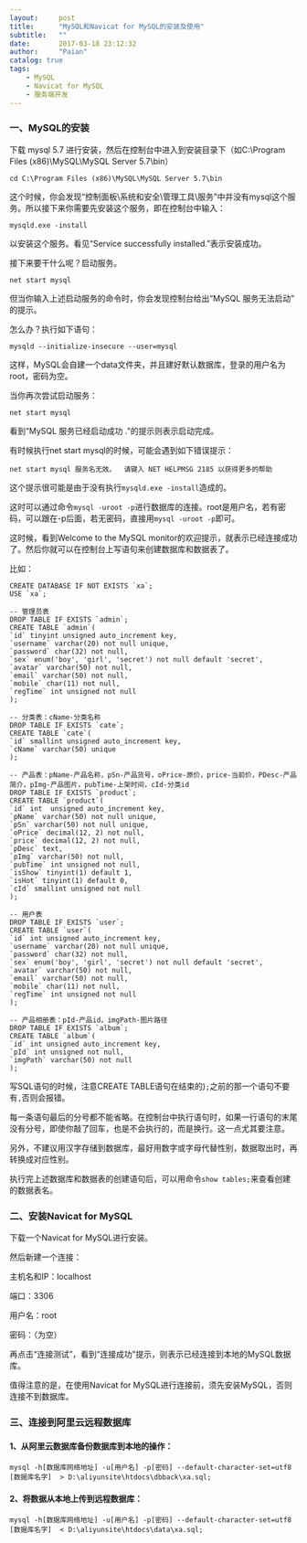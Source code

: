 ```yaml
---
layout:     post
title:      "MySQL和Navicat for MySQL的安装及使用"
subtitle:   ""
date:       2017-03-18 23:12:32
author:     "Paian"
catalog: true
tags:
    - MySQL
    - Navicat for MySQL
    - 服务端开发
---
```


### 一、MySQL的安装

下载 mysql 5.7 进行安装，然后在控制台中进入到安装目录下（如C:\Program Files (x86)\MySQL\MySQL Server 5.7\bin）

```
cd C:\Program Files (x86)\MySQL\MySQL Server 5.7\bin
```

这个时候，你会发现“控制面板\系统和安全\管理工具\服务”中并没有mysql这个服务。所以接下来你需要先安装这个服务，即在控制台中输入：

```
mysqld.exe -install
```

以安装这个服务。看见“Service successfully installed.”表示安装成功。

接下来要干什么呢？启动服务。

```
net start mysql
```

但当你输入上述启动服务的命令时，你会发现控制台给出“MySQL 服务无法启动” 的提示。

怎么办？执行如下语句：

```
mysqld --initialize-insecure --user=mysql
```

这样，MySQL会自建一个data文件夹，并且建好默认数据库，登录的用户名为root，密码为空。

当你再次尝试启动服务：

```
net start mysql
```

看到“MySQL 服务已经启动成功 .”的提示则表示启动完成。

有时候执行net start mysql的时候，可能会遇到如下错误提示：

    net start mysql 服务名无效。  请键入 NET HELPMSG 2185 以获得更多的帮助

这个提示很可能是由于没有执行`mysqld.exe -install`造成的。

这时可以通过命令`mysql -uroot -p`进行数据库的连接。root是用户名，若有密码，可以跟在-p后面，若无密码，直接用`mysql -uroot -p`即可。

这时候，看到Welcome to the MySQL monitor的欢迎提示，就表示已经连接成功了。然后你就可以在控制台上写语句来创建数据库和数据表了。

比如：

```
CREATE DATABASE IF NOT EXISTS `xa`;
USE `xa`;

-- 管理员表
DROP TABLE IF EXISTS `admin`;
CREATE TABLE `admin`(
`id` tinyint unsigned auto_increment key,
`username` varchar(20) not null unique,
`password` char(32) not null,
`sex` enum('boy', 'girl', 'secret') not null default 'secret',
`avatar` varchar(50) not null,
`email` varchar(50) not null,
`mobile` char(11) not null,
`regTime` int unsigned not null
);

-- 分类表：cName-分类名称
DROP TABLE IF EXISTS `cate`;
CREATE TABLE `cate`(
`id` smallint unsigned auto_increment key,
`cName` varchar(50) unique
);

-- 产品表：pName-产品名称，pSn-产品货号，oPrice-原价，price-当前价，PDesc-产品简介，pImg-产品图片，pubTime-上架时间，cId-分类id
DROP TABLE IF EXISTS `product`;
CREATE TABLE `product`(
`id` int  unsigned auto_increment key,
`pName` varchar(50) not null unique,
`pSn` varchar(50) not null unique,
`oPrice` decimal(12, 2) not null,
`price` decimal(12, 2) not null,
`pDesc` text,
`pImg` varchar(50) not null,
`pubTime` int unsigned not null,
`isShow` tinyint(1) default 1,
`isHot` tinyint(1) default 0,
`cId` smallint unsigned not null
);

-- 用户表
DROP TABLE IF EXISTS `user`;
CREATE TABLE `user`(
`id` int unsigned auto_increment key,
`username` varchar(20) not null unique,
`password` char(32) not null,
`sex` enum('boy', 'girl', 'secret') not null default 'secret',
`avatar` varchar(50) not null,
`email` varchar(50) not null,
`mobile` char(11) not null,
`regTime` int unsigned not null
);

-- 产品相册表：pId-产品id，imgPath-图片路径
DROP TABLE IF EXISTS `album`;
CREATE TABLE `album`(
`id` int unsigned auto_increment key,
`pId` int unsigned not null,
`imgPath` varchar(50) not null
);
```

写SQL语句的时候，注意CREATE TABLE语句在结束的)`;`之前的那一个语句不要有`,`否则会报错。

每一条语句最后的分号都不能省略。在控制台中执行语句时，如果一行语句的末尾没有分号，即使你敲了回车，也是不会执行的，而是换行。这一点尤其要注意。

另外，不建议用汉字存储到数据库，最好用数字或字母代替性别，数据取出时，再转换成对应性别。

执行完上述数据库和数据表的创建语句后，可以用命令`show tables;`来查看创建的数据表名。

### 二、安装Navicat for MySQL

下载一个Navicat for MySQL进行安装。

然后新建一个连接：

主机名和IP：localhost

端口：3306

用户名：root

密码：（为空）

再点击“连接测试”，看到“连接成功”提示，则表示已经连接到本地的MySQL数据库。

值得注意的是，在使用Navicat for MySQL进行连接前，须先安装MySQL，否则连接不到数据库。

### 三、连接到阿里云远程数据库

#### 1、从阿里云数据库备份数据库到本地的操作：

```
mysql -h[数据库网络地址] -u[用户名] -p[密码] --default-character-set=utf8 [数据库名字]  > D:\aliyunsite\htdocs\dbback\xa.sql;
```

#### 2、将数据从本地上传到远程数据库：

```
mysql -h[数据库网络地址] -u[用户名] -p[密码] --default-character-set=utf8 [数据库名字]  < D:\aliyunsite\htdocs\data\xa.sql;
```

